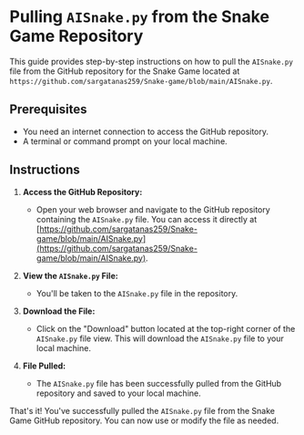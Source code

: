 # Pulling `AISnake.py` from the Snake Game Repository

This guide provides step-by-step instructions on how to pull the `AISnake.py` file from the GitHub repository for the Snake Game located at `https://github.com/sargatanas259/Snake-game/blob/main/AISnake.py`.

## Prerequisites

- You need an internet connection to access the GitHub repository.
- A terminal or command prompt on your local machine.

## Instructions

1. **Access the GitHub Repository:**
   - Open your web browser and navigate to the GitHub repository containing the `AISnake.py` file. You can access it directly at [https://github.com/sargatanas259/Snake-game/blob/main/AISnake.py](https://github.com/sargatanas259/Snake-game/blob/main/AISnake.py).

2. **View the `AISnake.py` File:**
   - You'll be taken to the `AISnake.py` file in the repository.

3. **Download the File:**
   - Click on the "Download" button located at the top-right corner of the `AISnake.py` file view. This will download the `AISnake.py` file to your local machine.

4. **File Pulled:**
   - The `AISnake.py` file has been successfully pulled from the GitHub repository and saved to your local machine.

That's it! You've successfully pulled the `AISnake.py` file from the Snake Game GitHub repository. You can now use or modify the file as needed.
